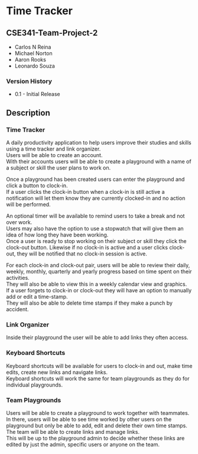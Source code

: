 # Time Tracker

## CSE341-Team-Project-2
* Carlos N Reina  
* Michael Norton  
* Aaron Rooks  
* Leonardo Souza  
  
### Version History
* 0.1 - Initial Release  

## Description
### Time Tracker
A daily productivity application to help users improve their studies and skills using a time tracker and link organizer.  
Users will be able to create an account.  
With their accounts users will be able to create a playground with a name of a subject or skill the user plans to work on.  

Once a playground has been created users can enter the playground and click a button to clock-in.  
If a user clicks the clock-in button when a clock-in is still active a notification will let them know they are currently clocked-in and no action will be performed.  

An optional timer will be available to remind users to take a break and not over work.  
Users may also have the option to use a stopwatch that will give them an idea of how long they have been working.  
Once a user is ready to stop working on their subject or skill they click the clock-out button. Likewise if no clock-in is active and a user clicks clock-out, they will be notified that no clock-in session is active.  

For each clock-in and clock-out pair, users will be able to review their daily, weekly, monthly, quarterly and yearly progress based on time spent on their activities.  
They will also be able to view this in a weekly calendar view and graphics.  
If a user forgets to clock-in or clock-out they will have an option to manually add or edit a time-stamp.  
They will also be able to delete time stamps if they make a punch by accident.  

### Link Organizer
Inside their playground the user will be able to add links they often access.  

### Keyboard Shortcuts
Keyboard shortcuts will be available for users to clock-in and out, make time edits, create new links and navigate links.  
Keyboard shortcuts will work the same for team playgrounds as they do for individual playgrounds.  

### Team Playgrounds
Users will be able to create a playground to work together with teammates.  
In there, users will be able to see time worked by other users on the playground but only be able to add, edit and delete their own time stamps.  
The team will be able to create links and manage links.  
This will be up to the playground admin to decide whether these links are edited by just the admin, specific users or anyone on the team.  
